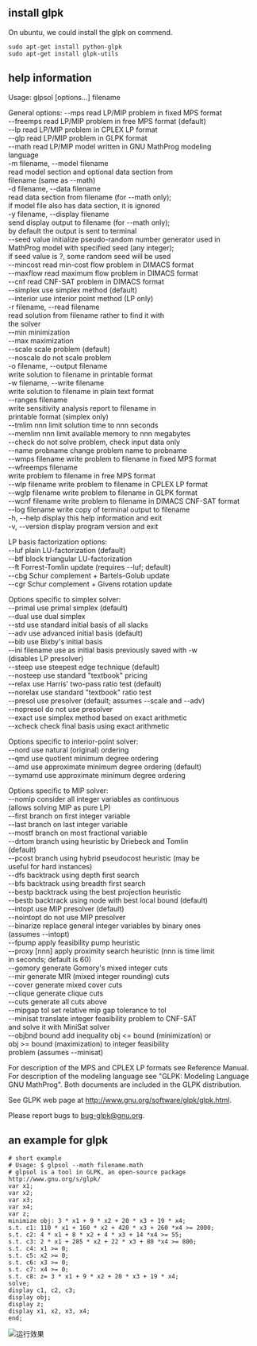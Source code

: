 




## install glpk
On ubuntu, we could install the glpk on commend.

	sudo apt-get install python-glpk
	sudo apt-get install glpk-utils

## help information

Usage: glpsol [options...] filename 

General options: 
   --mps             read LP/MIP problem in fixed MPS format   
   --freemps         read LP/MIP problem in free MPS format (default)  
   --lp              read LP/MIP problem in CPLEX LP format  
   --glp             read LP/MIP problem in GLPK format   
   --math            read LP/MIP model written in GNU MathProg modeling  
                     language   
   -m filename, --model filename   
                     read model section and optional data section from   
                     filename (same as --math)   
   -d filename, --data filename   
                     read data section from filename (for --math only);   
                     if model file also has data section, it is ignored   
   -y filename, --display filename    
                     send display output to filename (for --math only);  
                     by default the output is sent to terminal   
   --seed value      initialize pseudo-random number generator used in  
                     MathProg model with specified seed (any integer);  
                     if seed value is ?, some random seed will be used  
   --mincost         read min-cost flow problem in DIMACS format  
   --maxflow         read maximum flow problem in DIMACS format  
   --cnf             read CNF-SAT problem in DIMACS format  
   --simplex         use simplex method (default)  
   --interior        use interior point method (LP only)  
   -r filename, --read filename  
                     read solution from filename rather to find it with  
                     the solver  
   --min             minimization  
   --max             maximization  
   --scale           scale problem (default)  
   --noscale         do not scale problem  
   -o filename, --output filename  
                     write solution to filename in printable format  
   -w filename, --write filename  
                     write solution to filename in plain text format  
   --ranges filename  
                     write sensitivity analysis report to filename in  
                     printable format (simplex only)  
   --tmlim nnn       limit solution time to nnn seconds   
   --memlim nnn      limit available memory to nnn megabytes  
   --check           do not solve problem, check input data only  
   --name probname   change problem name to probname  
   --wmps filename   write problem to filename in fixed MPS format  
   --wfreemps filename  
                     write problem to filename in free MPS format    
   --wlp filename    write problem to filename in CPLEX LP format  
   --wglp filename   write problem to filename in GLPK format  
   --wcnf filename   write problem to filename in DIMACS CNF-SAT format  
   --log filename    write copy of terminal output to filename  
   -h, --help        display this help information and exit  
   -v, --version     display program version and exit   

LP basis factorization options:  
   --luf             plain LU-factorization (default)  
   --btf             block triangular LU-factorization  
   --ft              Forrest-Tomlin update (requires --luf; default)  
   --cbg             Schur complement + Bartels-Golub update  
   --cgr             Schur complement + Givens rotation update  

Options specific to simplex solver:  
   --primal          use primal simplex (default)  
   --dual            use dual simplex  
   --std             use standard initial basis of all slacks  
   --adv             use advanced initial basis (default)  
   --bib             use Bixby's initial basis  
   --ini filename    use as initial basis previously saved with -w  
                     (disables LP presolver)  
   --steep           use steepest edge technique (default)  
   --nosteep         use standard "textbook" pricing  
   --relax           use Harris' two-pass ratio test (default)  
   --norelax         use standard "textbook" ratio test  
   --presol          use presolver (default; assumes --scale and --adv)  
   --nopresol        do not use presolver  
   --exact           use simplex method based on exact arithmetic  
   --xcheck          check final basis using exact arithmetic  

Options specific to interior-point solver:  
   --nord            use natural (original) ordering  
   --qmd             use quotient minimum degree ordering  
   --amd             use approximate minimum degree ordering (default)  
   --symamd          use approximate minimum degree ordering  

Options specific to MIP solver:  
   --nomip           consider all integer variables as continuous  
                     (allows solving MIP as pure LP)  
   --first           branch on first integer variable  
   --last            branch on last integer variable  
   --mostf           branch on most fractional variable   
   --drtom           branch using heuristic by Driebeck and Tomlin  
                     (default)  
   --pcost           branch using hybrid pseudocost heuristic (may be  
                     useful for hard instances)  
   --dfs             backtrack using depth first search   
   --bfs             backtrack using breadth first search  
   --bestp           backtrack using the best projection heuristic  
   --bestb           backtrack using node with best local bound 
                     (default)  
   --intopt          use MIP presolver (default)  
   --nointopt        do not use MIP presolver  
   --binarize        replace general integer variables by binary ones  
                     (assumes --intopt)  
   --fpump           apply feasibility pump heuristic  
   --proxy [nnn]     apply proximity search heuristic (nnn is time limit   
                     in seconds; default is 60)  
   --gomory          generate Gomory's mixed integer cuts  
   --mir             generate MIR (mixed integer rounding) cuts  
   --cover           generate mixed cover cuts  
   --clique          generate clique cuts  
   --cuts            generate all cuts above  
   --mipgap tol      set relative mip gap tolerance to tol  
   --minisat         translate integer feasibility problem to CNF-SAT  
                     and solve it with MiniSat solver  
   --objbnd bound    add inequality obj <= bound (minimization) or  
                     obj >= bound (maximization) to integer feasibility  
                     problem (assumes --minisat)  

For description of the MPS and CPLEX LP formats see Reference Manual.  
For description of the modeling language see "GLPK: Modeling Language  
GNU MathProg". Both documents are included in the GLPK distribution.  
  
See GLPK web page at <http://www.gnu.org/software/glpk/glpk.html>.  

Please report bugs to <bug-glpk@gnu.org>.  

## an example for glpk

	# short example
	# Usage: $ glpsol --math filename.math
	# glpsol is a tool in GLPK, an open-source package http://www.gnu.org/s/glpk/
	var x1;
	var x2;
	var x3;
	var x4;
	var z;
	minimize obj: 3 * x1 + 9 * x2 + 20 * x3 + 19 * x4;
	s.t. c1: 110 * x1 + 160 * x2 + 420 * x3 + 260 *x4 >= 2000;
	s.t. c2: 4 * x1 + 8 * x2 + 4 * x3 + 14 *x4 >= 55;
	s.t. c3: 2 * x1 + 285 * x2 + 22 * x3 + 80 *x4 >= 800;
	s.t. c4: x1 >= 0;
	s.t. c5: x2 >= 0;
	s.t. c6: x3 >= 0;
	s.t. c7: x4 >= 0;
	s.t. c8: z= 3 * x1 + 9 * x2 + 20 * x3 + 19 * x4;
	solve;
	display c1, c2, c3;
	display obj;
	display z;
	display x1, x2, x3, x4;
	end;

![运行效果](http://github.com/cwlseu/cwlseu.github.io/raw/master/img/blog/glpk/glpk_testexample.png)
